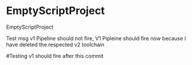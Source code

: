 # EmptyScriptProject
EmptyScriptProject

Test msg
v1 Pipeline should not fire, 
V1 Pipleine should fire now because I have deleted the respected v2 toolchain 


#Testing
v1 should fire after this commit
